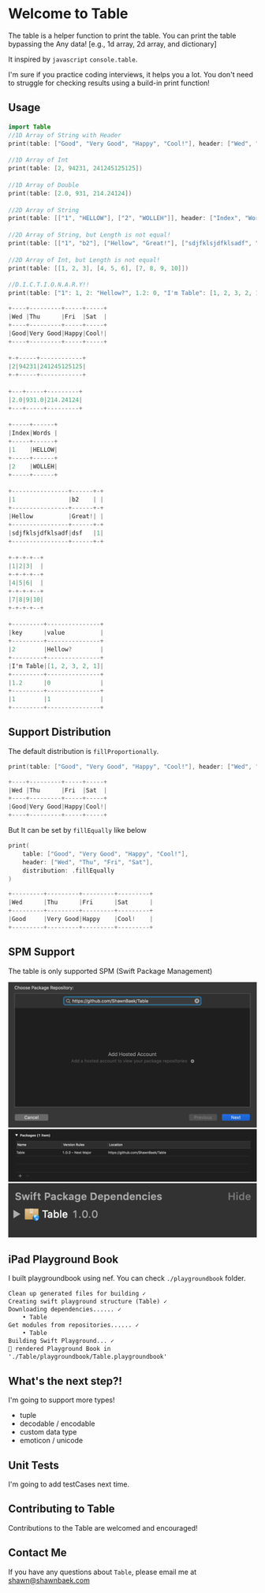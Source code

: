 # Welcome to Table
The table is a helper function to print the table. You can print the table bypassing the Any data! 
[e.g., 1d array, 2d array, and dictionary]

It inspired by `javascript` `console.table`. 

I'm sure if you practice coding interviews, it helps you a lot. You don't need to struggle for checking results using a build-in print function!

## Usage

```swift
import Table
//1D Array of String with Header
print(table: ["Good", "Very Good", "Happy", "Cool!"], header: ["Wed", "Thu", "Fri", "Sat"])

//1D Array of Int
print(table: [2, 94231, 241245125125])

//1D Array of Double
print(table: [2.0, 931, 214.24124])

//2D Array of String
print(table: [["1", "HELLOW"], ["2", "WOLLEH"]], header: ["Index", "Words"])

//2D Array of String, but Length is not equal!
print(table: [["1", "b2"], ["Hellow", "Great!"], ["sdjfklsjdfklsadf", "dsf", "1"]])

//2D Array of Int, but Length is not equal!
print(table: [[1, 2, 3], [4, 5, 6], [7, 8, 9, 10]])

//D.I.C.T.I.O.N.A.R.Y!!
print(table: ["1": 1, 2: "Hellow?", 1.2: 0, "I'm Table": [1, 2, 3, 2, 1]], header: ["key", "value"])
```

```swift
+----+---------+-----+-----+
|Wed |Thu      |Fri  |Sat  |
+----+---------+-----+-----+
|Good|Very Good|Happy|Cool!|
+----+---------+-----+-----+

+-+-----+------------+
|2|94231|241245125125|
+-+-----+------------+

+---+-----+---------+
|2.0|931.0|214.24124|
+---+-----+---------+

+-----+------+
|Index|Words |
+-----+------+
|1    |HELLOW|
+-----+------+
|2    |WOLLEH|
+-----+------+

+----------------+------+-+
|1               |b2    | |
+----------------+------+-+
|Hellow          |Great!| |
+----------------+------+-+
|sdjfklsjdfklsadf|dsf   |1|
+----------------+------+-+

+-+-+-+--+
|1|2|3|  |
+-+-+-+--+
|4|5|6|  |
+-+-+-+--+
|7|8|9|10|
+-+-+-+--+

+---------+---------------+
|key      |value          |
+---------+---------------+
|2        |Hellow?        |
+---------+---------------+
|I'm Table|[1, 2, 3, 2, 1]|
+---------+---------------+
|1.2      |0              |
+---------+---------------+
|1        |1              |
+---------+---------------+

```

## Support Distribution
The default distribution is `fillProportionally`.

```swift
print(table: ["Good", "Very Good", "Happy", "Cool!"], header: ["Wed", "Thu", "Fri", "Sat"])
```
```swift
+----+---------+-----+-----+
|Wed |Thu      |Fri  |Sat  |
+----+---------+-----+-----+
|Good|Very Good|Happy|Cool!|
+----+---------+-----+-----+
```

But It can be set by `fillEqually` like below

```swift
print(
    table: ["Good", "Very Good", "Happy", "Cool!"], 
    header: ["Wed", "Thu", "Fri", "Sat"], 
    distribution: .fillEqually
)
```
```swift
+---------+---------+---------+---------+
|Wed      |Thu      |Fri      |Sat      |
+---------+---------+---------+---------+
|Good     |Very Good|Happy    |Cool!    |
+---------+---------+---------+---------+
```

## SPM Support

The table is only supported SPM (Swift Package Management)

![Add Swift Package](Images/spm.png)
![Check Table Version](Images/installed.png)
![Done](Images/package.png)

## iPad Playground Book
I built playgroundbook using nef. You can check `./playgroundbook` folder.

```console
Clean up generated files for building ✓
Creating swift playground structure (Table) ✓
Downloading dependencies...... ✓
    • Table
Get modules from repositories...... ✓
    • Table
Building Swift Playground... ✓
🙌 rendered Playground Book in './Table/playgroundbook/Table.playgroundbook'
```

## What's the next step?!
I'm going to support more types!
- tuple
- decodable / encodable
- custom data type
- emoticon / unicode

## Unit Tests
I'm going to add testCases next time.

## Contributing to Table
Contributions to the Table are welcomed and encouraged!

## Contact Me
If you have any questions about `Table`, please email me at shawn@shawnbaek.com

